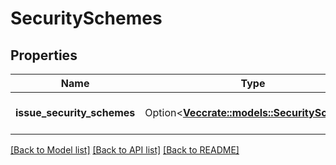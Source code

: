 # SecuritySchemes

## Properties

Name | Type | Description | Notes
------------ | ------------- | ------------- | -------------
**issue_security_schemes** | Option<[**Vec<crate::models::SecurityScheme>**](SecurityScheme.md)> | List of security schemes. | [optional][readonly]

[[Back to Model list]](../README.md#documentation-for-models) [[Back to API list]](../README.md#documentation-for-api-endpoints) [[Back to README]](../README.md)


